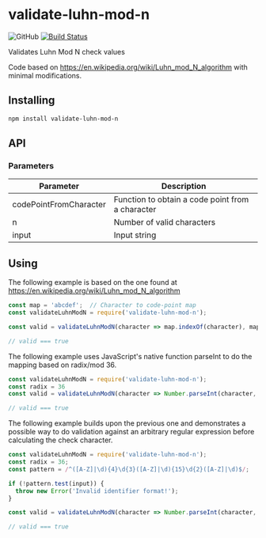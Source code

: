 # validate-luhn-mod-n

![GitHub](https://img.shields.io/github/license/alfredmyers/validate-luhn-mod-n.svg?style=flat) [![Build Status](https://travis-ci.org/alfredmyers/validate-luhn-mod-n.svg?branch=master)](https://travis-ci.org/alfredmyers/validate-luhn-mod-n)

Validates Luhn Mod N check values

Code based on <https://en.wikipedia.org/wiki/Luhn_mod_N_algorithm>
with minimal modifications.

## Installing

```sh
npm install validate-luhn-mod-n
```

## API

### Parameters

Parameter | Description
--- | ---
codePointFromCharacter | Function to obtain a code point from a character
n | Number of valid characters
input | Input string

## Using

The following example is based on the one found at <https://en.wikipedia.org/wiki/Luhn_mod_N_algorithm>

```javascript
const map = 'abcdef';  // Character to code-point map
const validateLuhnModN = require('validate-luhn-mod-n');

const valid = validateLuhnModN(character => map.indexOf(character), map.length, 'abcdefe'))

// valid === true 
```

The following example uses JavaScript's native function parseInt to do the mapping based on radix/mod 36.

```javascript
const validateLuhnModN = require('validate-luhn-mod-n');
const radix = 36
const valid = validateLuhnModN(character => Number.parseInt(character, radix), radix, '1134806PJFB000010013CD18D');

// valid === true 
```

The following example builds upon the previous one and demonstrates a possible way to do validation against an arbitrary regular expression before calculating the check character.

```javascript
const validateLuhnModN = require('validate-luhn-mod-n');
const radix = 36;
const pattern = /^([A-Z]|\d){4}\d{3}([A-Z]|\d){15}\d{2}([A-Z]|\d)$/;

if (!pattern.test(input)) {
  throw new Error('Invalid identifier format!');
}

const valid = validateLuhnModN(character => Number.parseInt(character, radix), radix, '1134806PJFB000010013CD18D');

// valid === true
```
